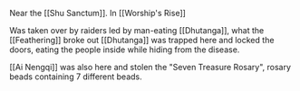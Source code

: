 Near the [[Shu Sanctum]]. In [[Worship's Rise]]

Was taken over by raiders led by man-eating [[Dhutanga]], what the [[Feathering]] broke out [[Dhutanga]] was trapped here and locked the doors, eating the people inside while hiding from the disease.

[[Ai Nengqi]] was also here and stolen the "Seven Treasure Rosary", rosary beads containing 7 different beads.